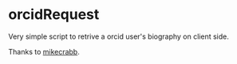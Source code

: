 # orcidRequest

Very simple script to retrive a orcid user's biography on client side.

Thanks to [mikecrabb](https://github.com/mikecrabb/ORCID.js).

